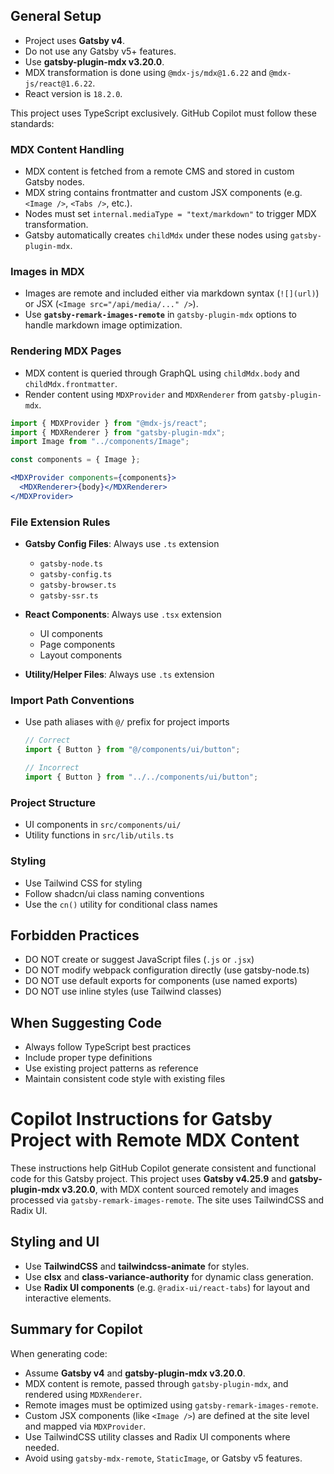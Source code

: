 ## General Setup

- Project uses **Gatsby v4**.
- Do not use any Gatsby v5+ features.
- Use **gatsby-plugin-mdx v3.20.0**.
- MDX transformation is done using `@mdx-js/mdx@1.6.22` and `@mdx-js/react@1.6.22`.
- React version is `18.2.0`.

This project uses TypeScript exclusively. GitHub Copilot must follow these standards:

### MDX Content Handling

- MDX content is fetched from a remote CMS and stored in custom Gatsby nodes.
- MDX string contains frontmatter and custom JSX components (e.g. `<Image />`, `<Tabs />`, etc.).
- Nodes must set `internal.mediaType = "text/markdown"` to trigger MDX transformation.
- Gatsby automatically creates `childMdx` under these nodes using `gatsby-plugin-mdx`.

### Images in MDX

- Images are remote and included either via markdown syntax (`![](url)`) or JSX (`<Image src="/api/media/..." />`).
- Use **`gatsby-remark-images-remote`** in `gatsby-plugin-mdx` options to handle markdown image optimization.

### Rendering MDX Pages

- MDX content is queried through GraphQL using `childMdx.body` and `childMdx.frontmatter`.
- Render content using `MDXProvider` and `MDXRenderer` from `gatsby-plugin-mdx`.

```jsx
import { MDXProvider } from "@mdx-js/react";
import { MDXRenderer } from "gatsby-plugin-mdx";
import Image from "../components/Image";

const components = { Image };

<MDXProvider components={components}>
  <MDXRenderer>{body}</MDXRenderer>
</MDXProvider>
```

### File Extension Rules

- **Gatsby Config Files**: Always use `.ts` extension
  - `gatsby-node.ts`
  - `gatsby-config.ts`
  - `gatsby-browser.ts`
  - `gatsby-ssr.ts`

- **React Components**: Always use `.tsx` extension
  - UI components
  - Page components
  - Layout components

- **Utility/Helper Files**: Always use `.ts` extension

### Import Path Conventions

- Use path aliases with `@/` prefix for project imports
  ```typescript
  // Correct
  import { Button } from "@/components/ui/button";
  
  // Incorrect
  import { Button } from "../../components/ui/button";
  ```

### Project Structure

- UI components in `src/components/ui/`
- Utility functions in `src/lib/utils.ts`

### Styling

- Use Tailwind CSS for styling
- Follow shadcn/ui class naming conventions
- Use the `cn()` utility for conditional class names

## Forbidden Practices

- DO NOT create or suggest JavaScript files (`.js` or `.jsx`)
- DO NOT modify webpack configuration directly (use gatsby-node.ts)
- DO NOT use default exports for components (use named exports)
- DO NOT use inline styles (use Tailwind classes)

## When Suggesting Code

- Always follow TypeScript best practices
- Include proper type definitions
- Use existing project patterns as reference
- Maintain consistent code style with existing files

# Copilot Instructions for Gatsby Project with Remote MDX Content

These instructions help GitHub Copilot generate consistent and functional code for this Gatsby project. This project uses **Gatsby v4.25.9** and **gatsby-plugin-mdx v3.20.0**, with MDX content sourced remotely and images processed via `gatsby-remark-images-remote`. The site uses TailwindCSS and Radix UI.

## Styling and UI

- Use **TailwindCSS** and **tailwindcss-animate** for styles.
- Use **clsx** and **class-variance-authority** for dynamic class generation.
- Use **Radix UI components** (e.g. `@radix-ui/react-tabs`) for layout and interactive elements.

## Summary for Copilot

When generating code:
- Assume **Gatsby v4** and **gatsby-plugin-mdx v3.20.0**.
- MDX content is remote, passed through `gatsby-plugin-mdx`, and rendered using `MDXRenderer`.
- Remote images must be optimized using `gatsby-remark-images-remote`.
- Custom JSX components (like `<Image />`) are defined at the site level and mapped via `MDXProvider`.
- Use TailwindCSS utility classes and Radix UI components where needed.
- Avoid using `gatsby-mdx-remote`, `StaticImage`, or Gatsby v5 features.

